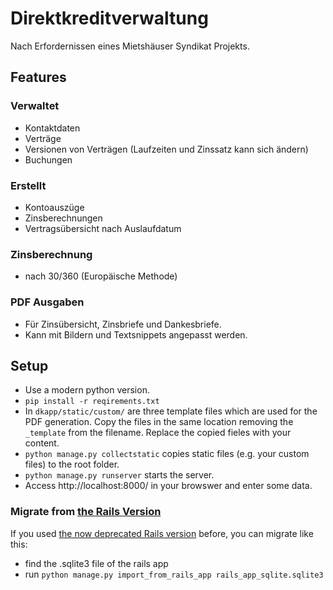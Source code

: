 # Direktkreditverwaltung

Nach Erfordernissen eines Mietshäuser Syndikat Projekts.

## Features

### Verwaltet

- Kontaktdaten
- Verträge
- Versionen von Verträgen (Laufzeiten und Zinssatz kann sich ändern)
- Buchungen

### Erstellt

- Kontoauszüge
- Zinsberechnungen
- Vertragsübersicht nach Auslaufdatum

### Zinsberechnung

- nach 30/360 (Europäische Methode)

### PDF Ausgaben

- Für Zinsübersicht, Zinsbriefe und Dankesbriefe.
- Kann mit Bildern und Textsnippets angepasst werden.

## Setup

- Use a modern python version.
- `pip install -r reqirements.txt`
- In `dkapp/static/custom/` are three template files which are used for the PDF generation. Copy the files in the same location removing the `_template` from the filename. Replace the copied fieles with your content.
- `python manage.py collectstatic` copies static files (e.g. your custom files) to the root folder.
- `python manage.py runserver` starts the server.
- Access http://localhost:8000/ in your browswer and enter some data.

### Migrate from [the Rails Version](https://github.com/rakvat/direktkreditverwaltung)

If you used [the now deprecated Rails version](https://github.com/rakvat/direktkreditverwaltung) before, you can migrate like this:

- find the .sqlite3 file of the rails app
- run `python manage.py import_from_rails_app rails_app_sqlite.sqlite3`
